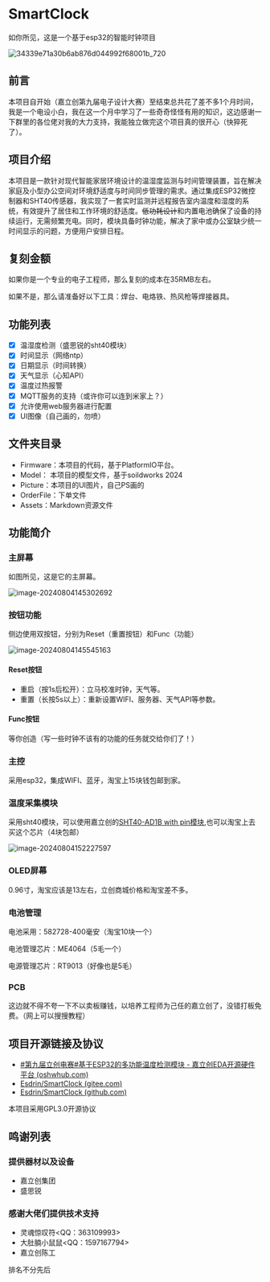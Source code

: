 # SmartClock

如你所见，这是一个基于esp32的智能时钟项目

![34339e71a30b6ab876d044992f68001b_720](./Assets/34339e71a30b6ab876d044992f68001b_720.jpg)

## 前言

本项目自开始（嘉立创第九届电子设计大赛）至结束总共花了差不多1个月时间，我是一个电设小白，我在这一个月中学习了一些奇奇怪怪有用的知识，这边感谢一下群里的各位佬对我的大力支持，我能独立做完这个项目真的很开心（快猝死了）。

## 项目介绍

本项目是一款针对现代智能家居环境设计的温湿度监测与时间管理装置，旨在解决家庭及小型办公空间对环境舒适度与时间同步管理的需求。通过集成ESP32微控制器和SHT40传感器，我实现了一套实时监测并远程报告室内温度和湿度的系统，有效提升了居住和工作环境的舒适度。~~低功耗设计~~和内置电池确保了设备的持续运行，无需频繁充电。同时，模块具备时钟功能，解决了家中或办公室缺少统一时间显示的问题，方便用户安排日程。

## 复刻金额

如果你是一个专业的电子工程师，那么复刻的成本在35RMB左右。

如果不是，那么请准备好以下工具：焊台、电烙铁、热风枪等焊接器具。


## 功能列表

- [x] 温湿度检测（盛思锐的sht40模块）
- [x] 时间显示（网络ntp）
- [x] 日期显示（时间转换）
- [x] 天气显示（心知API）
- [x] 温度过热报警
- [x] MQTT服务的支持（或许你可以连到米家上？）
- [x] 允许使用web服务器进行配置
- [x] UI图像（自己画的，勿喷）

##  文件夹目录

- Firmware：本项目的代码，基于PlatformIO平台。
- Model： 本项目的模型文件，基于soildworks 2024
- Picture：本项目的UI图片，自己PS画的
- OrderFile：下单文件
- Assets：Markdown资源文件

## 功能简介

### 主屏幕

如图所见，这是它的主屏幕。

![image-20240804145302692](./Assets/image-20240804145302692.png)

### 按钮功能

侧边使用双按钮，分别为Reset（重置按钮）和Func（功能）

![image-20240804145545163](./Assets/image-20240804145545163.png)

#### Reset按钮

- 重启（按1s后松开）：立马校准时钟，天气等。
- 重置（长按5s以上）：重新设置WIFI、服务器、天气API等参数。

#### Func按钮

等你创造（写一些时钟不该有的功能的任务就交给你们了！）

### 主控

采用esp32，集成WIFI、蓝牙，淘宝上15块钱包邮到家。

### 温度采集模块

采用sht40模块，可以使用嘉立创的[SHT40-AD1B with pin模块](https://item.szlcsc.com/item/24072575.html),也可以淘宝上去买这个芯片（4块包邮）

![image-20240804152227597](./Assets/image-20240804152227597.png)

### OLED屏幕

0.96寸，淘宝应该是13左右，立创商城价格和淘宝差不多。

### 电池管理

电池采用：582728-400毫安（淘宝10块一个）

电池管理芯片：ME4064（5毛一个）

电源管理芯片：RT9013（好像也是5毛）

### PCB

这边就不得不夸一下不以卖板赚钱，以培养工程师为己任的嘉立创了，没错打板免费。（网上可以搜搜教程）

## 项目开源链接及协议

- [#第九届立创电赛#基于ESP32的多功能温度检测模块 - 嘉立创EDA开源硬件平台 (oshwhub.com)](https://oshwhub.com/esdrin/temperature-clock)
- [Esdrin/SmartClock (gitee.com)](https://gitee.com/esdrin/smart-clock)
- [Esdrin/SmartClock (github.com)](https://github.com/Esdrin/SmartClock)

本项目采用GPL3.0开源协议

## 鸣谢列表

### 提供器材以及设备

 - 嘉立创集团
 - 盛思锐

### 感谢大佬们提供技术支持

 - 灵魂惊叹符<QQ：363109993>
 - 大肚腩小鼠鼠<QQ：1597167794>
 - 嘉立创陈工

排名不分先后